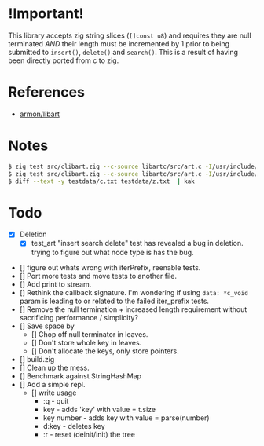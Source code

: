 # !Important!
This library accepts zig string slices (`[]const u8`) and requires they are null terminated _AND_ their length must be incremented by 1 prior to being submitted to `insert()`, `delete()` and `search()`.  This is a result of having been directly ported from c to zig.  

# References
- [armon/libart](https://github.com/armon/libart)

# Notes
```sh
$ zig test src/clibart.zig --c-source libartc/src/art.c -I/usr/include/ -I/usr/include/x86_64-linux-gnu/ -lc -I libartc/src -I. --test-filter "compare n" -DLANG="'z'" 2> testdata/z.txt
$ zig test src/clibart.zig --c-source libartc/src/art.c -I/usr/include/ -I/usr/include/x86_64-linux-gnu/ -lc -I libartc/src -I. --test-filter "compare n" -DLANG="'c'" 2> testdata/c.txt
$ diff --text -y testdata/c.txt testdata/z.txt  | kak
```

# Todo
- [x] Deletion
  - [x] test_art "insert search delete" test has revealed a bug in deletion. trying to figure out what node type is has the bug.
- [] figure out whats wrong with iterPrefix, reenable tests.
- [] Port more tests and move tests to another file. 
- [] Add print to stream.
- [] Rethink the callback signature.  I'm wondering if using `data: *c_void` param is leading to or related to the failed iter_prefix tests. 
- [] Remove the null termination + increased length requirement without sacrificing performance / simplicity?
- [] Save space by
  - [] Chop off null terminator in leaves.
  - [] Don't store whole key in leaves. 
  - [] Don't allocate the keys, only store pointers.
- [] build.zig
- [] Clean up the mess. 
- [] Benchmark against StringHashMap
- [] Add a simple repl.
  - [] write usage
    - :q - quit
    - key - adds 'key' with value = t.size
    - key number - adds key with value = parse(number)
    - d:key - deletes key
    - :r - reset (deinit/init) the tree
